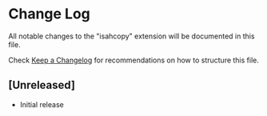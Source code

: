 # Change Log

All notable changes to the "isahcopy" extension will be documented in this file.

Check [Keep a Changelog](http://keepachangelog.com/) for recommendations on how to structure this file.

## [Unreleased]

- Initial release